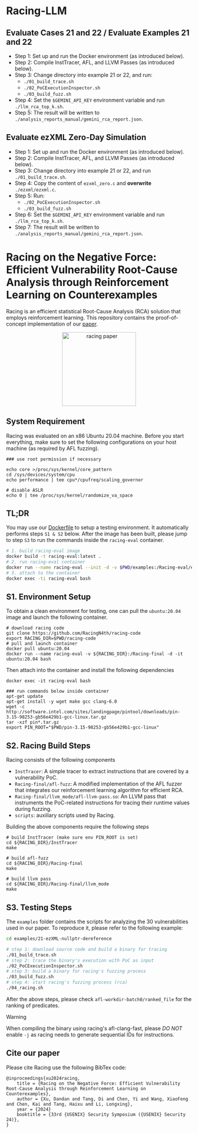 # Racing-LLM
## Evaluate Cases 21 and 22 / Evaluate Examples 21 and 22


- Step 1: Set up and run the Docker environment (as introduced below).
- Step 2: Compile InstTracer, AFL, and LLVM Passes (as introduced below).
- Step 3: Change directory into example 21 or 22, and run:
    *   `./01_build_trace.sh`
    *   `./02_PoCExecutionInspector.sh`
    *   `./03_build_fuzz.sh`
- Step 4: Set the `$GEMINI_API_KEY` environment variable and run `./llm_rca_top_k.sh`.
- Step 5: The result will be written to `./analysis_reports_manual/gemini_rca_report.json`.

## Evaluate ezXML Zero-Day Simulation

- Step 1: Set up and run the Docker environment (as introduced below).
- Step 2: Compile InstTracer, AFL, and LLVM Passes (as introduced below).
- Step 3: Change directory into example 21 or 22, and run `./01_build_trace.sh`.
- Step 4: Copy the content of `ezxml_zero.c` and **overwrite** `./ezxml/ezxml.c`.
- Step 5: Run:
    *   `./02_PoCExecutionInspector.sh`
    *   `./03_build_fuzz.sh`
- Step 6: Set the `$GEMINI_API_KEY` environment variable and run `./llm_rca_top_k.sh`.
- Step 7: The result will be written to `./analysis_reports_manual/gemini_rca_report.json`.

# Racing on the Negative Force: Efficient Vulnerability Root-Cause Analysis through Reinforcement Learning on Counterexamples

Racing is an efficient statistical Root-Cause Analysis (RCA) solution that employs reinforcement learning. This repository contains the proof-of-concept implementation of our [paper](https://www.usenix.org/conference/usenixsecurity24/presentation/xu).

<p align="center">
<a href="https://www.usenix.org/conference/usenixsecurity24/presentation/xu-dandan"> <img alt="racing paper" width="200"  src="paper.jpg"></a>
</p>

## System Requirement

Racing was evaluated on an x86 Ubuntu 20.04 machine. Before you start everything, make sure to set the following configurations on your host machine (as required by AFL fuzzing).

```
### use root permission if necessary

echo core >/proc/sys/kernel/core_pattern
cd /sys/devices/system/cpu
echo performance | tee cpu*/cpufreq/scaling_governor

# disable ASLR
echo 0 | tee /proc/sys/kernel/randomize_va_space
```

## TL;DR

You may use our [Dockerfile](Dockerfile) to setup a testing environment. It automatically performs steps `S1 & S2` below. After the image has been built, please jump to step `S3` to run the commands inside the `racing-eval` container.

```bash
# 1. build racing-eval image
docker build -t racing-eval:latest .
# 2. run racing-eval container
docker run --name racing-eval --init -d -v $PWD/examples:/Racing-eval/examples racing-eval:latest tail -f /dev/null
# 3. attach to the container
docker exec -ti racing-eval bash
```

## S1. Environment Setup

To obtain a clean environment for testing, one can pull the `ubuntu:20.04` image and launch the following container.
```
# download racing code
git clone https://github.com/RacingN4th/racing-code
export RACING_DIR=$PWD/racing-code
# pull and launch container
docker pull ubuntu:20.04
docker run --name racing-eval -v ${RACING_DIR}:/Racing-final -d -it ubuntu:20.04 bash
```
Then attach into the container and install the following dependencies
```
docker exec -it racing-eval bash

### run commands below inside container
apt-get update
apt-get install -y wget make gcc clang-6.0
wget -c http://software.intel.com/sites/landingpage/pintool/downloads/pin-3.15-98253-gb56e429b1-gcc-linux.tar.gz
tar -xzf pin*.tar.gz
export PIN_ROOT="$PWD/pin-3.15-98253-gb56e429b1-gcc-linux"
```

## S2. Racing Build Steps

Racing consists of the following components
- `InstTracer`: A simple tracer to extract instructions that are covered by a vulnerability PoC.
- `Racing-final/afl-fuzz`: A modified implementation of the AFL fuzzer that integrates our reinforcement learning algorithm for efficient RCA.
- `Racing-final/llvm_mode/afl-llvm-pass.so`: An LLVM pass that instruments the PoC-related instructions for tracing their runtime values during fuzzing.
- `scripts`: auxiliary scripts used by Racing.

Building the above components require the following steps
```
# build InstTracer (make sure env PIN_ROOT is set)
cd ${RACING_DIR}/InstTracer
make

# build afl-fuzz
cd ${RACING_DIR}/Racing-final
make

# build llvm pass
cd ${RACING_DIR}/Racing-final/llvm_mode
make
```

## S3. Testing Steps

The `examples` folder contains the scripts for analyzing the 30 vulnerabilities used in our paper. To reproduce it, please refer to the following example:
```bash
cd examples/21-ezXML-nullptr-dereference

# step 1: download source code and build a binary for tracing
./01_build_trace.sh
# step 2: trace the binary's execution with PoC as input
./02_PoCExecutionInspector.sh
# step 3: build a binary for racing's fuzzing process
./03_build_fuzz.sh
# step 4: start racing's fuzzing process (rca)
./04_racing.sh
```

After the above steps, please check `afl-workdir-batch0/ranked_file` for the ranking of predicates.

> [!WARNING]  
> When compiling the binary using racing's afl-clang-fast, please *DO NOT* enable `-j` as racing needs to generate sequential IDs for instructions.


## Cite our paper

Please cite Racing use the following BibTex code:

```
@inproceedings{xu2024racing,
    title = {Racing on the Negative Force: Efficient Vulnerability Root-Cause Analysis through Reinforcement Learning on Counterexamples},
    author = {Xu, Dandan and Tang, Di and Chen, Yi and Wang, XiaoFeng and Chen, Kai and Tang, Haixu and Li, Longxing},
    year = {2024}
    booktitle = {33rd {USENIX} Security Symposium ({USENIX} Security 24)},
}
```
